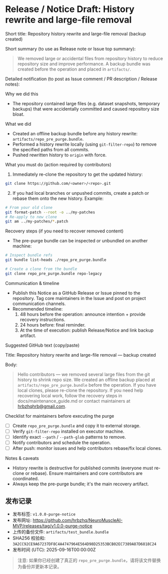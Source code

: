 # Release / Notice Draft: History rewrite and large-file removal

Short title: Repository history rewrite and large-file removal (backup created)

Short summary (to use as Release note or Issue top summary):

> We removed large or accidental files from repository history to reduce repository size and improve performance. A backup bundle was created before the operation and placed in `artifacts/`.

Detailed notification (to post as Issue comment / PR description / Release notes):

Why we did this
- The repository contained large files (e.g. dataset snapshots, temporary backups) that were accidentally committed and caused repository size bloat.

What we did
- Created an offline backup bundle before any history rewrite: `artifacts/repo_pre_purge.bundle`.
- Performed a history rewrite locally (using `git-filter-repo`) to remove the specified paths from all commits.
- Pushed rewritten history to `origin` with force.

What you must do (action required by contributors)
1. Immediately re-clone the repository to get the updated history:

```bash
git clone https://github.com/<owner>/<repo>.git
```

2. If you had local branches or unpushed commits, create a patch or rebase them onto the new history. Example:

```bash
# From your old clone
git format-patch --root -o ../my-patches
# Re-apply to new clone
git am ../my-patches/*.patch
```

Recovery steps (if you need to recover removed content)
- The pre-purge bundle can be inspected or unbundled on another machine:

```bash
# Inspect bundle refs
git bundle list-heads ./repo_pre_purge.bundle

# Create a clone from the bundle
git clone repo_pre_purge.bundle repo-legacy
```

Communication & timeline
- Publish this Notice as a GitHub Release or Issue pinned to the repository. Tag core maintainers in the Issue and post on project communication channels.
- Recommended timeline:
  1) 48 hours before the operation: announce intention + provide recovery instructions.
  2) 24 hours before: final reminder.
  3) At the time of execution: publish Release/Notice and link backup artifact.

Suggested GitHub text (copy/paste)

Title: Repository history rewrite and large-file removal — backup created

Body:
> Hello contributors — we removed several large files from the git history to shrink repo size. We created an offline backup placed at `artifacts/repo_pre_purge.bundle` before the operation. If you have local clones, please re-clone the repository. If you need help recovering local work, follow the recovery steps in docs/maintenance_guide.md or contact maintainers at hrbzhqhrb@gmail.com.

Checklist for maintainers before executing the purge
- [ ] Create `repo_pre_purge.bundle` and copy it to external storage.
- [ ] Verify `git-filter-repo` installed on executor machine.
- [ ] Identify exact `--path` / `--path-glob` patterns to remove.
- [ ] Notify contributors and schedule the operation.
- [ ] After push: monitor issues and help contributors rebase/fix local clones.

Notes & caveats
- History rewrite is destructive for published commits (everyone must re-clone or rebase). Ensure maintainers and core contributors are coordinated.
- Always keep the pre-purge bundle; it's the main recovery artifact.

## 发布记录

- 发布标签: `v1.0.0-purge-notice`
- 发布网址: https://github.com/hrbzhq/NeuroMuscleAI-MVP/releases/tag/v1.0.0-purge-notice
- 上传的备份文件: `artifacts/test_bundle.bundle`
- SHA256 校验和: `3A2CC92CE9A67237DF8C4A4747964E564D98D25353BCB02EC7389A87D6818C24`
- 发布时间 (UTC): 2025-09-16T00:00:00Z

> 注意: 如果你已经创建了真正的 `repo_pre_purge.bundle`，请将该文件替换为备份并更新本记录。
